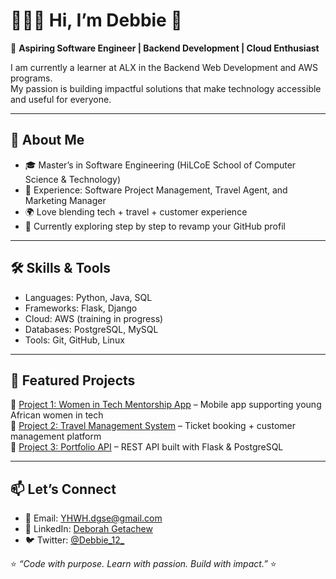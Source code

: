 # 👩🏾‍💻 Hi, I’m Debbie 👋

🌟 **Aspiring Software Engineer | Backend Development | Cloud Enthusiast**  

I am currently a learner at ALX in the Backend Web Development and AWS programs.  
My passion is building impactful solutions that make technology accessible and useful for everyone.  

---

## 🚀 About Me
- 🎓 Master’s in Software Engineering (HiLCoE School of Computer Science & Technology)  
- 💼 Experience: Software Project Management, Travel Agent, and Marketing Manager  
- 🌍 Love blending tech + travel + customer experience  
- 📖 Currently exploring step by step to revamp your GitHub profil 

---

## 🛠 Skills & Tools
- Languages: Python, Java, SQL  
- Frameworks: Flask, Django  
- Cloud: AWS (training in progress)  
- Databases: PostgreSQL, MySQL  
- Tools: Git, GitHub, Linux  

---

## 🌟 Featured Projects
🔹 [Project 1: Women in Tech Mentorship App](#) – Mobile app supporting young African women in tech  
🔹 [Project 2: Travel Management System](#) – Ticket booking + customer management platform  
🔹 [Project 3: Portfolio API](#) – REST API built with Flask & PostgreSQL  

---

## 📫 Let’s Connect
- 📧 Email: YHWH.dgse@gmail.com  
- 💼 LinkedIn: [Deborah Getachew](https://www.linkedin.com/in/deborah-getachew-6121a1157)  
- 🐦 Twitter: [@Debbie_12_](https://twitter.com/)  

⭐️ *“Code with purpose. Learn with passion. Build with impact.”* ⭐️
